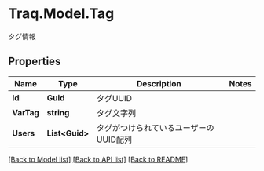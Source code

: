 # Traq.Model.Tag
タグ情報

## Properties

Name | Type | Description | Notes
------------ | ------------- | ------------- | -------------
**Id** | **Guid** | タグUUID | 
**VarTag** | **string** | タグ文字列 | 
**Users** | **List&lt;Guid&gt;** | タグがつけられているユーザーのUUID配列 | 

[[Back to Model list]](../../README.md#documentation-for-models) [[Back to API list]](../../README.md#documentation-for-api-endpoints) [[Back to README]](../../README.md)

